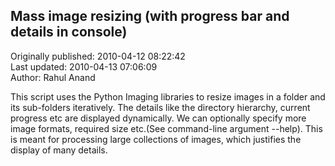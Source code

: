 ## Mass image resizing (with progress bar and details in console)  
Originally published: 2010-04-12 08:22:42  
Last updated: 2010-04-13 07:06:09  
Author: Rahul Anand  
  
This script uses the Python Imaging libraries to resize images in a folder and its sub-folders iteratively. The details like the directory hierarchy, current progress etc are displayed dynamically. We can optionally specify more image formats, required size etc.(See command-line argument --help).
This is meant for processing large collections of images, which justifies the display of many details.
   
